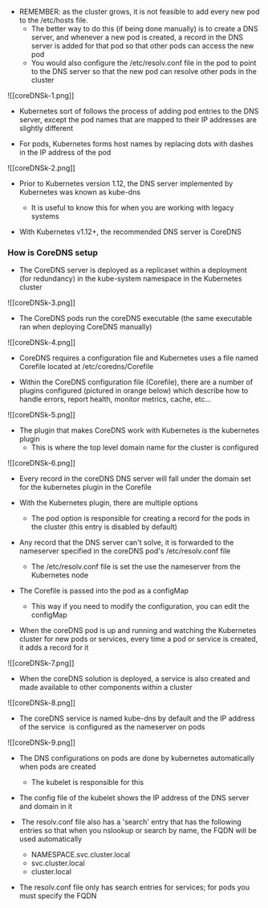 - REMEMBER: as the cluster grows, it is not feasible to add every new pod to the /etc/hosts file.
	- The better way to do this (if being done manually) is to create a DNS server, and whenever a new pod is created, a record in the DNS server is added for that pod so that other pods can access the new pod
	- You would also configure the /etc/resolv.conf file in the pod to point to the DNS server so that the new pod can resolve other pods in the cluster

![[coreDNSk-1.png]]

- Kubernetes sort of follows the process of adding pod entries to the DNS server, except the pod names that are mapped to their IP addresses are slightly different

- For pods, Kubernetes forms host names by replacing dots with dashes in the IP address of the pod

![[coreDNSk-2.png]]

- Prior to Kubernetes version 1.12, the DNS server implemented by Kubernetes was known as kube-dns
	- It is useful to know this for when you are working with legacy systems

- With Kubernetes v1.12+, the recommended DNS server is CoreDNS

### How is CoreDNS setup

- The CoreDNS server is deployed as a replicaset within a deployment (for redundancy) in the kube-system namespace in the Kubernetes cluster

![[coreDNSk-3.png]]

- The CoreDNS pods run the coreDNS executable (the same executable ran when deploying CoreDNS manually)

![[coreDNSk-4.png]]

- CoreDNS requires a configuration file and Kubernetes uses a file named Corefile located at /etc/coredns/Corefile

- Within the CoreDNS configuration file (Corefile), there are a number of plugins configured (pictured in orange below) which describe how to handle errors, report health, monitor metrics, cache, etc…

![[coreDNSk-5.png]]

- The plugin that makes CoreDNS work with Kubernetes is the kubernetes plugin
	- This is where the top level domain name for the cluster is configured

![[coreDNSk-6.png]]

- Every record in the coreDNS DNS server will fall under the domain set for the kubernetes plugin in the Corefile

- With the Kubernetes plugin, there are multiple options
	- The pod option is responsible for creating a record for the pods in the cluster (this entry is disabled by default)

- Any record that the DNS server can't solve, it is forwarded to the nameserver specified in the coreDNS pod's /etc/resolv.conf file
	- The /etc/resolv.conf file is set the use the nameserver from the Kubernetes node

- The Corefile is passed into the pod as a configMap
	- This way if you need to modify the configuration, you can edit the configMap

- When the coreDNS pod is up and running and watching the Kubernetes cluster for new pods or services, every time a pod or service is created, it adds a record for it

![[coreDNSk-7.png]]

- When the coreDNS solution is deployed, a service is also created and made available to other components within a cluster

![[coreDNSk-8.png]]

- The coreDNS service is named kube-dns by default and the IP address of the service  is configured as the nameserver on pods

![[coreDNSk-9.png]]

- The DNS configurations on pods are done by kubernetes automatically when pods are created
	- The kubelet is responsible for this

- The config file of the kubelet shows the IP address of the DNS server and domain in it

-  The resolv.conf file also has a 'search' entry that has the following entries so that when you nslookup or search by name, the FQDN will be used automatically
	- NAMESPACE.svc.cluster.local
	- svc.cluster.local
	- cluster.local

- The resolv.conf file only has search entries for services; for pods you must specify the FQDN